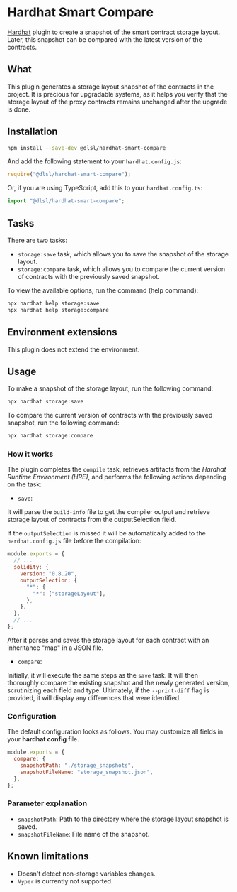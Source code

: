 [//]: # ([![npm]&#40;https://img.shields.io/npm/v/@dlsl/hardhat-smart-compare.svg&#41;]&#40;https://www.npmjs.com/package/@dlsl/hardhat-smart-compare&#41; [![hardhat]&#40;https://hardhat.org/buidler-plugin-badge.svg?1&#41;]&#40;https://hardhat.org&#41;)

# Hardhat Smart Compare

[Hardhat](https://hardhat.org) plugin to create a snapshot of the smart contract storage layout.
Later, this snapshot can be compared with the latest version of the contracts.

## What

This plugin generates a storage layout snapshot of the contracts in the project.
It is precious for upgradable systems, as it helps you verify that the storage layout of the proxy contracts 
remains unchanged after the upgrade is done.

## Installation

```bash
npm install --save-dev @dlsl/hardhat-smart-compare
```

And add the following statement to your `hardhat.config.js`:

```js
require("@dlsl/hardhat-smart-compare");
```

Or, if you are using TypeScript, add this to your `hardhat.config.ts`:

```ts
import "@dlsl/hardhat-smart-compare";
```

## Tasks

There are two tasks:

* `storage:save` task, which allows you to save the snapshot of the storage layout.
* `storage:compare` task, which allows you to compare the current version of contracts with the previously saved snapshot.

To view the available options, run the command (help command):

```bash
npx hardhat help storage:save 
npx hardhat help storage:compare 
```

## Environment extensions

This plugin does not extend the environment.

## Usage

To make a snapshot of the storage layout, run the following command:

```bash
npx hardhat storage:save
```

To compare the current version of contracts with the previously saved snapshot, run the following command:

```bash
npx hardhat storage:compare
```

### How it works

The plugin completes the `compile` task, retrieves artifacts from the *Hardhat Runtime Environment (HRE)*, and performs the following actions depending on the task:

- `save`: 

It will parse the `build-info` file to get the compiler output and retrieve storage layout of contracts from the 
outputSelection field.

If the `outputSelection` is missed it will be automatically added to the `hardhat.config.js` file before the compilation:

```js
module.exports = {
  // ...
  solidity: {
    version: "0.8.20",
    outputSelection: {
      "*": {
        "*": ["storageLayout"],
      },
    },
  },
  // ...
};
```
 
After it parses and saves the storage layout for each contract with an inheritance "map" in a JSON file.

- `compare`:

Initially, it will execute the same steps as the `save` task. 
It will then thoroughly compare the existing snapshot and the newly generated version, scrutinizing each field and type. 
Ultimately, if the `--print-diff` flag is provided, it will display any differences that were identified.

### Configuration

The default configuration looks as follows. You may customize all fields in your **hardhat config** file.

```js
module.exports = {
  compare: {
    snapshotPath: "./storage_snapshots",
    snapshotFileName: "storage_snapshot.json",
  },
};
```

### Parameter explanation

* `snapshotPath`: Path to the directory where the storage layout snapshot is saved.
* `snapshotFileName`: File name of the snapshot.

## Known limitations

* Doesn't detect non-storage variables changes.
* `Vyper` is currently not supported.
